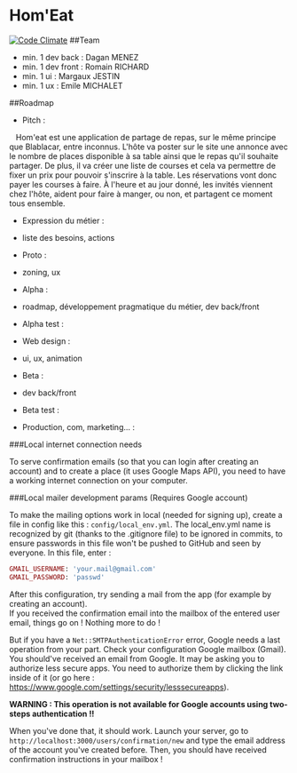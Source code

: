 # Hom'Eat
[![Code Climate](https://codeclimate.com/github/daganM/Hom-Eat/badges/gpa.svg)](https://codeclimate.com/github/daganM/Hom-Eat)
##Team

- min. 1 dev back : Dagan MENEZ
- min. 1 dev front : Romain RICHARD
- min. 1 ui : Margaux JESTIN
- min. 1 ux : Emile MICHALET

##Roadmap

- Pitch :

    Hom'eat est une application de partage de repas, sur le même principe que Blablacar, entre inconnus. L'hôte va poster sur le site une annonce avec le nombre de places disponible à sa table ainsi que le repas qu'il souhaite partager. De plus, il va créer une liste de courses et cela va permettre de fixer un prix pour pouvoir s'inscrire à la table. Les réservations vont donc payer les courses à faire. À l'heure et au jour donné, les invités viennent chez l'hôte, aident pour faire à manger, ou non, et partagent ce moment tous ensemble.

- Expression du métier :
 - liste des besoins, actions

- Proto :
 - zoning, ux

- Alpha :
 - roadmap, développement pragmatique du métier, dev back/front

- Alpha test :

- Web design :
 - ui, ux, animation

- Beta :
 - dev back/front

- Beta test :

- Production, com, marketing... :

###Local internet connection needs

To serve confirmation emails (so that you can login after creating an account) and to create a place (it uses Google Maps API), you need to have a working internet connection on your computer.

###Local mailer development params (Requires Google account)

 To make the mailing options work in local (needed for signing up), create a file in config like this  : `config/local_env.yml`. The local_env.yml name is recognized by git (thanks to the .gitignore file) to be ignored in commits, to ensure passwords in this file won't be pushed to GitHub and seen by everyone.
 In this file, enter :
 ```ruby
 GMAIL_USERNAME: 'your.mail@gmail.com'
 GMAIL_PASSWORD: 'passwd'
```
After this configuration, try sending a mail from the app (for example by creating an account).  
If you received the confirmation email into the mailbox of the entered user email, things go on ! Nothing more to do !

But if you have a `Net::SMTPAuthenticationError` error, Google needs a last operation from your part. Check your configuration Google mailbox (Gmail). You should've received an email from Google. It may be asking you to authorize less secure apps. You need to authorize them by clicking the link inside of it (or go here : https://www.google.com/settings/security/lesssecureapps).  

**WARNING : This operation is not available for Google accounts using two-steps authentication !!**  

When you've done that, it should work. Launch your server, go to `http://localhost:3000/users/confirmation/new` and type the email address of the account you've created before. Then, you should have received confirmation instructions in your mailbox !

